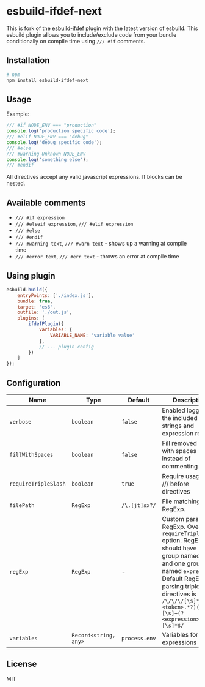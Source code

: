 # esbuild-ifdef-next

This is fork of the [esbuild-ifdef](https://github.com/zziger/esbuild-ifdef) plugin with the latest version of esbuild.
This esbuild plugin allows you to include/exclude code from your bundle conditionally on compile time using `/// #if` comments.

## Installation

```bash
# npm
npm install esbuild-ifdef-next
```

## Usage

Example:
```js
/// #if NODE_ENV === "production"
console.log('production specific code');
/// #elif NODE_ENV === "debug"
console.log('debug specific code');
/// #else
/// #warning Unknown NODE_ENV
console.log('something else');
/// #endif
```

All directives accept any valid javascript expressions.
If blocks can be nested.

## Available comments

- `/// #if expression`
- `/// #elseif expression`, `/// #elif expression`
- `/// #else`
- `/// #endif`
- `/// #warning text`, `/// #warn text` - shows up a warning at compile time
- `/// #error text`, `/// #err text` - throws an error at compile time

## Using plugin

```js
esbuild.build({
    entryPoints: ['./index.js'],
    bundle: true,
    target: 'es6',
    outfile: './out.js',
    plugins: [
        ifdefPlugin({
            variables: {
                VARIABLE_NAME: 'variable value'
            },
            // ... plugin config
        })
    ]
});
```

## Configuration

| Name                 | Type                  | Default       | Description
| -------------------- | --------------------- | ------------- | -----------
| `verbose`            | `boolean`             | `false`       | Enabled logging of the included strings and expression results
| `fillWithSpaces`     | `boolean`             | `false`       | Fill removed lines with spaces instead of commenting out
| `requireTripleSlash` | `boolean`             | `true`        | Require usage of /// before directives
| `filePath`           | `RegExp`              | `/\.[jt]sx?/` | File matching RegExp. 
| `regExp`             | `RegExp`              | -             | Custom parsing RegExp. Overrides `requireTripleSlash` option. RegExp should have one group named `token` and one group named `expression`. Default RegExp for parsing triple slash directives is `/\/\/\/[\s]*#(?<token>.*?)(?:[\s]+(?<expression>.*?))?[\s]*$/` 
| `variables`          | `Record<string, any>` | `process.env` | Variables for the expressions

## License

MIT
